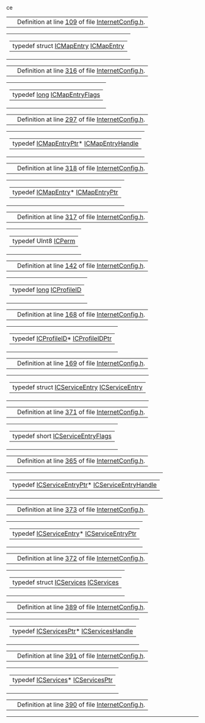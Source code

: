 ce</a></td>
</tr>
</tbody>
</table></td>
</tr>
</tbody>
</table>

|  |  |
|----|----|
|   | Definition at line <a href="InternetConfig_8h-source.md#l00109" class="el">109</a> of file <a href="InternetConfig_8h-source.md" class="el">InternetConfig.h</a>. |

<span id="f3aca96c7a0556b3b435d81f30ba1a79" class="anchor"></span>

<table class="mdTable" data-cellpadding="2" data-cellspacing="0">
<colgroup>
<col style="width: 100%" />
</colgroup>
<tbody>
<tr>
<td class="mdRow"><table data-cellpadding="0" data-cellspacing="0" data-border="0">
<tbody>
<tr>
<td class="md" data-nowrap="" data-valign="top">typedef struct <a href="structICMapEntry.md" class="el">ICMapEntry</a> <a href="structICMapEntry.md" class="el">ICMapEntry</a></td>
</tr>
</tbody>
</table></td>
</tr>
</tbody>
</table>

|  |  |
|----|----|
|   | Definition at line <a href="InternetConfig_8h-source.md#l00316" class="el">316</a> of file <a href="InternetConfig_8h-source.md" class="el">InternetConfig.h</a>. |

<span id="5ee27adc93844e60ebd920f1a53710d4" class="anchor"></span>

<table class="mdTable" data-cellpadding="2" data-cellspacing="0">
<colgroup>
<col style="width: 100%" />
</colgroup>
<tbody>
<tr>
<td class="mdRow"><table data-cellpadding="0" data-cellspacing="0" data-border="0">
<tbody>
<tr>
<td class="md" data-nowrap="" data-valign="top">typedef <a href="Rave_8h.md#f03dc93db7c58a69ed5c83e1fa49cf0e" class="el">long</a> <a href="InternetConfig_8h.md#5ee27adc93844e60ebd920f1a53710d4" class="el">ICMapEntryFlags</a></td>
</tr>
</tbody>
</table></td>
</tr>
</tbody>
</table>

|  |  |
|----|----|
|   | Definition at line <a href="InternetConfig_8h-source.md#l00297" class="el">297</a> of file <a href="InternetConfig_8h-source.md" class="el">InternetConfig.h</a>. |

<span id="c1223d1a6c8eccd4a99e84ad138e79cd" class="anchor"></span>

<table class="mdTable" data-cellpadding="2" data-cellspacing="0">
<colgroup>
<col style="width: 100%" />
</colgroup>
<tbody>
<tr>
<td class="mdRow"><table data-cellpadding="0" data-cellspacing="0" data-border="0">
<tbody>
<tr>
<td class="md" data-nowrap="" data-valign="top">typedef <a href="structICMapEntry.md" class="el">ICMapEntryPtr</a>* <a href="structICMapEntry.md" class="el">ICMapEntryHandle</a></td>
</tr>
</tbody>
</table></td>
</tr>
</tbody>
</table>

|  |  |
|----|----|
|   | Definition at line <a href="InternetConfig_8h-source.md#l00318" class="el">318</a> of file <a href="InternetConfig_8h-source.md" class="el">InternetConfig.h</a>. |

<span id="46871dd8d8b73888226aadc1ba53b7ba" class="anchor"></span>

<table class="mdTable" data-cellpadding="2" data-cellspacing="0">
<colgroup>
<col style="width: 100%" />
</colgroup>
<tbody>
<tr>
<td class="mdRow"><table data-cellpadding="0" data-cellspacing="0" data-border="0">
<tbody>
<tr>
<td class="md" data-nowrap="" data-valign="top">typedef <a href="structICMapEntry.md" class="el">ICMapEntry</a>* <a href="structICMapEntry.md" class="el">ICMapEntryPtr</a></td>
</tr>
</tbody>
</table></td>
</tr>
</tbody>
</table>

|  |  |
|----|----|
|   | Definition at line <a href="InternetConfig_8h-source.md#l00317" class="el">317</a> of file <a href="InternetConfig_8h-source.md" class="el">InternetConfig.h</a>. |

<span id="8cf3f15172c6a1b9d2704f65736dc8fe" class="anchor"></span>

<table class="mdTable" data-cellpadding="2" data-cellspacing="0">
<colgroup>
<col style="width: 100%" />
</colgroup>
<tbody>
<tr>
<td class="mdRow"><table data-cellpadding="0" data-cellspacing="0" data-border="0">
<tbody>
<tr>
<td class="md" data-nowrap="" data-valign="top">typedef UInt8 <a href="InternetConfig_8h.md#8cf3f15172c6a1b9d2704f65736dc8fe" class="el">ICPerm</a></td>
</tr>
</tbody>
</table></td>
</tr>
</tbody>
</table>

|  |  |
|----|----|
|   | Definition at line <a href="InternetConfig_8h-source.md#l00142" class="el">142</a> of file <a href="InternetConfig_8h-source.md" class="el">InternetConfig.h</a>. |

<span id="f0aff18710f21247be2fd560301eb4d3" class="anchor"></span>

<table class="mdTable" data-cellpadding="2" data-cellspacing="0">
<colgroup>
<col style="width: 100%" />
</colgroup>
<tbody>
<tr>
<td class="mdRow"><table data-cellpadding="0" data-cellspacing="0" data-border="0">
<tbody>
<tr>
<td class="md" data-nowrap="" data-valign="top">typedef <a href="Rave_8h.md#f03dc93db7c58a69ed5c83e1fa49cf0e" class="el">long</a> <a href="InternetConfig_8h.md#f0aff18710f21247be2fd560301eb4d3" class="el">ICProfileID</a></td>
</tr>
</tbody>
</table></td>
</tr>
</tbody>
</table>

|  |  |
|----|----|
|   | Definition at line <a href="InternetConfig_8h-source.md#l00168" class="el">168</a> of file <a href="InternetConfig_8h-source.md" class="el">InternetConfig.h</a>. |

<span id="52cdfddb64f24417c11be4d6cf9c036f" class="anchor"></span>

<table class="mdTable" data-cellpadding="2" data-cellspacing="0">
<colgroup>
<col style="width: 100%" />
</colgroup>
<tbody>
<tr>
<td class="mdRow"><table data-cellpadding="0" data-cellspacing="0" data-border="0">
<tbody>
<tr>
<td class="md" data-nowrap="" data-valign="top">typedef <a href="InternetConfig_8h.md#f0aff18710f21247be2fd560301eb4d3" class="el">ICProfileID</a>* <a href="InternetConfig_8h.md#52cdfddb64f24417c11be4d6cf9c036f" class="el">ICProfileIDPtr</a></td>
</tr>
</tbody>
</table></td>
</tr>
</tbody>
</table>

|  |  |
|----|----|
|   | Definition at line <a href="InternetConfig_8h-source.md#l00169" class="el">169</a> of file <a href="InternetConfig_8h-source.md" class="el">InternetConfig.h</a>. |

<span id="66078c865b4abef5e3c1854c7f6eafe1" class="anchor"></span>

<table class="mdTable" data-cellpadding="2" data-cellspacing="0">
<colgroup>
<col style="width: 100%" />
</colgroup>
<tbody>
<tr>
<td class="mdRow"><table data-cellpadding="0" data-cellspacing="0" data-border="0">
<tbody>
<tr>
<td class="md" data-nowrap="" data-valign="top">typedef struct <a href="structICServiceEntry.md" class="el">ICServiceEntry</a> <a href="structICServiceEntry.md" class="el">ICServiceEntry</a></td>
</tr>
</tbody>
</table></td>
</tr>
</tbody>
</table>

|  |  |
|----|----|
|   | Definition at line <a href="InternetConfig_8h-source.md#l00371" class="el">371</a> of file <a href="InternetConfig_8h-source.md" class="el">InternetConfig.h</a>. |

<span id="8c8e6e1fe193496d95d8ee012b21076a" class="anchor"></span>

<table class="mdTable" data-cellpadding="2" data-cellspacing="0">
<colgroup>
<col style="width: 100%" />
</colgroup>
<tbody>
<tr>
<td class="mdRow"><table data-cellpadding="0" data-cellspacing="0" data-border="0">
<tbody>
<tr>
<td class="md" data-nowrap="" data-valign="top">typedef short <a href="InternetConfig_8h.md#8c8e6e1fe193496d95d8ee012b21076a" class="el">ICServiceEntryFlags</a></td>
</tr>
</tbody>
</table></td>
</tr>
</tbody>
</table>

|  |  |
|----|----|
|   | Definition at line <a href="InternetConfig_8h-source.md#l00365" class="el">365</a> of file <a href="InternetConfig_8h-source.md" class="el">InternetConfig.h</a>. |

<span id="d9344072e984724c15267bc7b37f4535" class="anchor"></span>

<table class="mdTable" data-cellpadding="2" data-cellspacing="0">
<colgroup>
<col style="width: 100%" />
</colgroup>
<tbody>
<tr>
<td class="mdRow"><table data-cellpadding="0" data-cellspacing="0" data-border="0">
<tbody>
<tr>
<td class="md" data-nowrap="" data-valign="top">typedef <a href="structICServiceEntry.md" class="el">ICServiceEntryPtr</a>* <a href="structICServiceEntry.md" class="el">ICServiceEntryHandle</a></td>
</tr>
</tbody>
</table></td>
</tr>
</tbody>
</table>

|  |  |
|----|----|
|   | Definition at line <a href="InternetConfig_8h-source.md#l00373" class="el">373</a> of file <a href="InternetConfig_8h-source.md" class="el">InternetConfig.h</a>. |

<span id="a06e97d468fbeff7d71f77e5a96d3cc9" class="anchor"></span>

<table class="mdTable" data-cellpadding="2" data-cellspacing="0">
<colgroup>
<col style="width: 100%" />
</colgroup>
<tbody>
<tr>
<td class="mdRow"><table data-cellpadding="0" data-cellspacing="0" data-border="0">
<tbody>
<tr>
<td class="md" data-nowrap="" data-valign="top">typedef <a href="structICServiceEntry.md" class="el">ICServiceEntry</a>* <a href="structICServiceEntry.md" class="el">ICServiceEntryPtr</a></td>
</tr>
</tbody>
</table></td>
</tr>
</tbody>
</table>

|  |  |
|----|----|
|   | Definition at line <a href="InternetConfig_8h-source.md#l00372" class="el">372</a> of file <a href="InternetConfig_8h-source.md" class="el">InternetConfig.h</a>. |

<span id="b773e0a5d564ead7fb7b691fccb359ea" class="anchor"></span>

<table class="mdTable" data-cellpadding="2" data-cellspacing="0">
<colgroup>
<col style="width: 100%" />
</colgroup>
<tbody>
<tr>
<td class="mdRow"><table data-cellpadding="0" data-cellspacing="0" data-border="0">
<tbody>
<tr>
<td class="md" data-nowrap="" data-valign="top">typedef struct <a href="structICServices.md" class="el">ICServices</a> <a href="structICServices.md" class="el">ICServices</a></td>
</tr>
</tbody>
</table></td>
</tr>
</tbody>
</table>

|  |  |
|----|----|
|   | Definition at line <a href="InternetConfig_8h-source.md#l00389" class="el">389</a> of file <a href="InternetConfig_8h-source.md" class="el">InternetConfig.h</a>. |

<span id="a1cd934877e66d8665db460a967611cc" class="anchor"></span>

<table class="mdTable" data-cellpadding="2" data-cellspacing="0">
<colgroup>
<col style="width: 100%" />
</colgroup>
<tbody>
<tr>
<td class="mdRow"><table data-cellpadding="0" data-cellspacing="0" data-border="0">
<tbody>
<tr>
<td class="md" data-nowrap="" data-valign="top">typedef <a href="structICServices.md" class="el">ICServicesPtr</a>* <a href="structICServices.md" class="el">ICServicesHandle</a></td>
</tr>
</tbody>
</table></td>
</tr>
</tbody>
</table>

|  |  |
|----|----|
|   | Definition at line <a href="InternetConfig_8h-source.md#l00391" class="el">391</a> of file <a href="InternetConfig_8h-source.md" class="el">InternetConfig.h</a>. |

<span id="2a6ed7b7b47973355a4660b93ab316a8" class="anchor"></span>

<table class="mdTable" data-cellpadding="2" data-cellspacing="0">
<colgroup>
<col style="width: 100%" />
</colgroup>
<tbody>
<tr>
<td class="mdRow"><table data-cellpadding="0" data-cellspacing="0" data-border="0">
<tbody>
<tr>
<td class="md" data-nowrap="" data-valign="top">typedef <a href="structICServices.md" class="el">ICServices</a>* <a href="structICServices.md" class="el">ICServicesPtr</a></td>
</tr>
</tbody>
</table></td>
</tr>
</tbody>
</table>

|  |  |
|----|----|
|   | Definition at line <a href="InternetConfig_8h-source.md#l00390" class="el">390</a> of file <a href="InternetConfig_8h-source.md" class="el">InternetConfig.h</a>. |

------------------------------------------------------------------------

